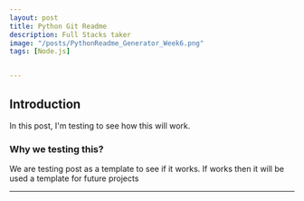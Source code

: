 ```yaml
---
layout: post
title: Python Git Readme
description: Full Stacks taker
image: "/posts/PythonReadme_Generator_Week6.png"
tags: [Node.js]


---
```


## Introduction

In this post, I'm testing to see how this will work.

### Why we testing this?

We are testing post as a template to see if it works. If works then it will be used a template for future projects

---